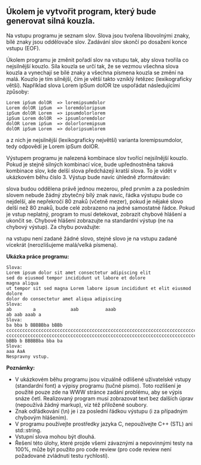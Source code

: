 ## Úkolem je vytvořit program, který bude generovat silná kouzla.

Na vstupu programu je seznam slov. Slova jsou tvořena libovolnými znaky, bílé znaky jsou oddělovače slov. Zadávání slov skončí po dosažení konce vstupu (EOF).

Úkolem programu je změnit pořadí slov na vstupu tak, aby slova tvořila co nejsilnější kouzlo. Síla kouzla se určí tak, že se vezmou všechna slova kouzla a vynechají se bílé znaky a všechna písmena kouzla se změní na malá. Kouzlo je tím silnější, čím je větší takto vzniklý řetězec (lexikograficky větší). Například slova Lorem ipSum dolOR lze uspořádat následujícími způsoby:
```
Lorem ipSum dolOR  => loremipsumdolor
Lorem dolOR ipSum  => loremdoloripsum
ipSum dolOR Lorem  => ipsumdolorlorem
ipSum Lorem dolOR  => ipsumloremdolor
dolOR Lorem ipSum  => dolorloremipsum
dolOR ipSum Lorem  => doloripsumlorem
```
a z nich je nejsilnější (lexikograficky největší) varianta loremipsumdolor, tedy odpovědí je Lorem ipSum dolOR.

Výstupem programu je nalezená kombinace slov tvořící nejsilnější kouzlo. Pokud je stejně silných kombinací více, bude upřednostněna taková kombinace slov, kde delší slova předcházejí kratší slova. To je vidět v ukázkovém běhu číslo 3. Výstup bude navíc úhledně zformátován:

slova budou oddělena právě jednou mezerou,
před prvním a za posledním slovem nebude žádný zbytečný bílý znak navíc,
řádka výstupu bude co nejdelší, ale nepřekročí 80 znaků (včetně mezer),
pokud je nějaké slovo delší než 80 znaků, bude celé zobrazeno na jedné samostatné řádce.
Pokud je vstup neplatný, program to musí detekovat, zobrazit chybové hlášení a ukončit se. Chybové hlášení zobrazujte na standardní výstup (ne na chybový výstup). Za chybu považujte:

na vstupu není zadané žádné slovo,
stejné slovo je na vstupu zadané vícekrát (nerozlišujeme malá/velká písmena).

**Ukázka práce programu:**
```
Slova:
Lorem ipsum dolor sit amet consectetur adipiscing elit
sed do eiusmod tempor incididunt ut labore et dolore
magna aliqua
ut tempor sit sed magna Lorem labore ipsum incididunt et elit eiusmod dolore
dolor do consectetur amet aliqua adipiscing
Slova:
ab        a				aab 	 	 aaab
ab aab aaab a
Slova:
ba bba b BBBBBba bBBb cccccccccccccccccccccccccccccccccccccccccccccccccccccccccccccccccccccccccccccccccccccccccccccccc
cccccccccccccccccccccccccccccccccccccccccccccccccccccccccccccccccccccccccccccccccccccccccccccccc
bBBb b BBBBBba bba ba
Slova:
aaa AaA
Nespravny vstup.
```

**Poznámky:**
- V ukázkovém běhu programu jsou vizuálně odlišené uživatelské vstupy (standardní font) a výpisy programu (tučné písmo). Toto rozlišení je použité pouze zde na WWW stránce zadání problému, aby se výpis snáze četl. Realizovaný program musí zobrazovat text bez dalších úprav (nepoužívá žádný markup), viz též přiložené soubory.
- Znak odřádkování (\n) je i za poslední řádkou výstupu (i za případným chybovým hlášením).
- V programu používejte prostředky jazyka C, nepoužívejte C++ (STL) ani std::string.
- Vstupní slova mohou být dlouhá.
- Řešení této úlohy, které projde všemi závaznými a nepovinnými testy na 100%, může být použito pro code review (pro code review není požadované zvládnutí testu rychlosti).
